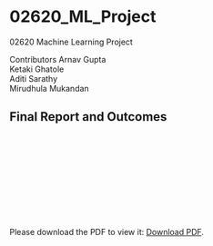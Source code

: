 # 02620_ML_Project
02620 Machine Learning Project

Contributors
Arnav Gupta   
Ketaki Ghatole  
Aditi Sarathy   
Mirudhula Mukandan  

## Final Report and Outcomes
<object data="https://github.com/ArnavGuptaa/02620_ML_Project/blob/main/ML_project_report.pdf" type="application/pdf" width="700px" height="700px">
    <embed src="http://yoursite.com/the.pdf">
        <p>Please download the PDF to view it: <a href="https://github.com/ArnavGuptaa/02620_ML_Project/blob/main/ML_project_report.pdf">Download PDF</a>.</p>
    </embed>
</object>
